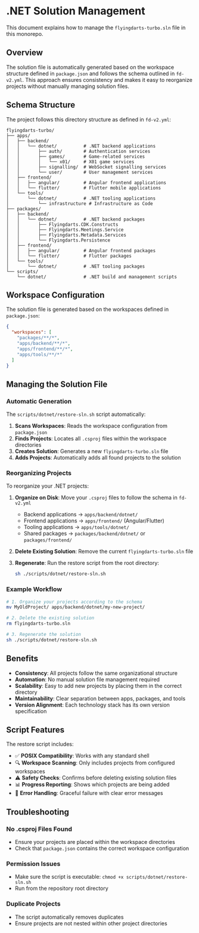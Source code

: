 # .NET Solution Management

This document explains how to manage the `flyingdarts-turbo.sln` file in this monorepo.

## Overview

The solution file is automatically generated based on the workspace structure defined in `package.json` and follows the schema outlined in `fd-v2.yml`. This approach ensures consistency and makes it easy to reorganize projects without manually managing solution files.

## Schema Structure

The project follows this directory structure as defined in `fd-v2.yml`:

```
flyingdarts-turbo/
├── apps/
│   ├── backend/
│   │   └── dotnet/          # .NET backend applications
│   │       ├── auth/        # Authentication services
│   │       ├── games/       # Game-related services
│   │       │   └── x01/     # X01 game services
│   │       ├── signalling/  # WebSocket signalling services
│   │       └── user/        # User management services
│   ├── frontend/
│   │   ├── angular/         # Angular frontend applications
│   │   └── flutter/         # Flutter mobile applications
│   └── tools/
│       └── dotnet/          # .NET tooling applications
│           └── infrastructure # Infrastructure as Code
├── packages/
│   ├── backend/
│   │   └── dotnet/          # .NET backend packages
│   │       ├── Flyingdarts.CDK.Constructs
│   │       ├── Flyingdarts.Meetings.Service
│   │       ├── Flyingdarts.Metadata.Services
│   │       └── Flyingdarts.Persistence
│   ├── frontend/
│   │   ├── angular/         # Angular frontend packages
│   │   └── flutter/         # Flutter packages
│   └── tools/
│       └── dotnet/          # .NET tooling packages
└── scripts/
    └── dotnet/              # .NET build and management scripts
```

## Workspace Configuration

The solution file is generated based on the workspaces defined in `package.json`:

```json
{
  "workspaces": [
    "packages/**/*",
    "apps/backend/**/*",
    "apps/frontend/**/*",
    "apps/tools/**/*"
  ]
}
```

## Managing the Solution File

### Automatic Generation

The `scripts/dotnet/restore-sln.sh` script automatically:

1. **Scans Workspaces**: Reads the workspace configuration from `package.json`
2. **Finds Projects**: Locates all `.csproj` files within the workspace directories
3. **Creates Solution**: Generates a new `flyingdarts-turbo.sln` file
4. **Adds Projects**: Automatically adds all found projects to the solution

### Reorganizing Projects

To reorganize your .NET projects:

1. **Organize on Disk**: Move your `.csproj` files to follow the schema in `fd-v2.yml`

   - Backend applications → `apps/backend/dotnet/`
   - Frontend applications → `apps/frontend/` (Angular/Flutter)
   - Tooling applications → `apps/tools/dotnet/`
   - Shared packages → `packages/backend/dotnet/` or `packages/frontend/`

2. **Delete Existing Solution**: Remove the current `flyingdarts-turbo.sln` file

3. **Regenerate**: Run the restore script from the root directory:
   ```bash
   sh ./scripts/dotnet/restore-sln.sh
   ```

### Example Workflow

```bash
# 1. Organize your projects according to the schema
mv MyOldProject/ apps/backend/dotnet/my-new-project/

# 2. Delete the existing solution
rm flyingdarts-turbo.sln

# 3. Regenerate the solution
sh ./scripts/dotnet/restore-sln.sh
```

## Benefits

- **Consistency**: All projects follow the same organizational structure
- **Automation**: No manual solution file management required
- **Scalability**: Easy to add new projects by placing them in the correct directory
- **Maintainability**: Clear separation between apps, packages, and tools
- **Version Alignment**: Each technology stack has its own version specification

## Script Features

The restore script includes:

- ✅ **POSIX Compatibility**: Works with any standard shell
- 🔍 **Workspace Scanning**: Only includes projects from configured workspaces
- ⚠️ **Safety Checks**: Confirms before deleting existing solution files
- 📊 **Progress Reporting**: Shows which projects are being added
- 🎯 **Error Handling**: Graceful failure with clear error messages

## Troubleshooting

### No .csproj Files Found

- Ensure your projects are placed within the workspace directories
- Check that `package.json` contains the correct workspace configuration

### Permission Issues

- Make sure the script is executable: `chmod +x scripts/dotnet/restore-sln.sh`
- Run from the repository root directory

### Duplicate Projects

- The script automatically removes duplicates
- Ensure projects are not nested within other project directories
